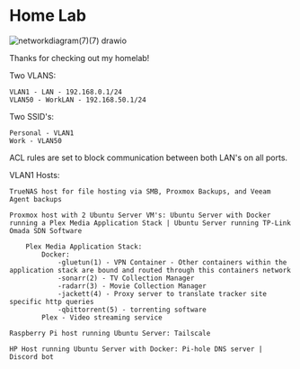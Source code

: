 # Home Lab
![networkdiagram(7)(7) drawio](https://user-images.githubusercontent.com/95463866/234155553-7db73a89-5361-4aab-b946-e296806cfcc0.png)


Thanks for checking out my homelab! 

Two VLANS:

    VLAN1 - LAN - 192.168.0.1/24
    VLAN50 - WorkLAN - 192.168.50.1/24



Two SSID's:

    Personal - VLAN1
    Work - VLAN50



ACL rules are set to block communication between both LAN's on all ports.

VLAN1 Hosts:

    TrueNAS host for file hosting via SMB, Proxmox Backups, and Veeam Agent backups

    Proxmox host with 2 Ubuntu Server VM's: Ubuntu Server with Docker running a Plex Media Application Stack | Ubuntu Server running TP-Link Omada SDN Software
    
        Plex Media Application Stack:
            Docker:
                -gluetun(1) - VPN Container - Other containers within the application stack are bound and routed through this containers network
                -sonarr(2) - TV Collection Manager
                -radarr(3) - Movie Collection Manager
                -jackett(4) - Proxy server to translate tracker site specific http queries
                -qbittorrent(5) - torrenting software
            Plex - Video streaming service
       
    Raspberry Pi host running Ubuntu Server: Tailscale

    HP Host running Ubuntu Server with Docker: Pi-hole DNS server | Discord bot

